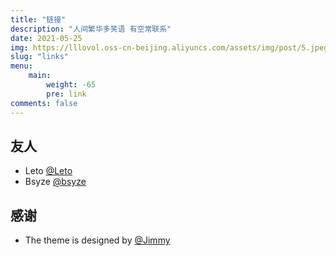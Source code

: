```yaml
---
title: "链接"
description: "人间繁华多笑语 有空常联系"
date: 2021-05-25
img: https://lllovol.oss-cn-beijing.aliyuncs.com/assets/img/post/5.jpeg
slug: "links"
menu:
    main:
        weight: -65
        pre: link
comments: false
---
```

## 友人
- Leto [@Leto](http://blog.letow.top/)
- Bsyze [@bsyze](http://www.bsyze.com/)

## 感谢
- The theme is designed by  [@Jimmy](https://jimmycai.com/)